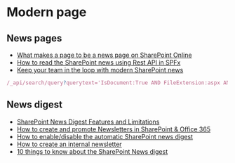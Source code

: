 # Modern page

## News pages

- [What makes a page to be a news page on SharePoint Online](https://www.eliostruyf.com/what-makes-a-page-to-be-a-news-page-on-sharepoint-online/)
- [How to read the SharePoint news using Rest API in SPFx](https://blog.hubfly.com/sharepoint/how-to-read-the-sharepoint-news-using-rest-api-in-spfx)
- [Keep your team in the loop with modern SharePoint news](https://sharegate.com/blog/keep-your-team-in-the-loop-with-modern-sharepoint-news)

```ts
/_api/search/query?querytext='IsDocument:True AND FileExtension:aspx AND PromotedState:2'
```

## News digest

- [SharePoint News Digest Features and Limitations](https://www.enovapoint.com/blog/sharepoint-news-digest-features-and-limitations/)
- [How to create and promote Newsletters in SharePoint & Office 365](https://sharepoint.handsontek.net/2021/07/01/enabledisable-automatic-sharepoint-news-digest/)
- [How to enable/disable the automatic SharePoint news digest](https://sharepoint.handsontek.net/2021/07/01/enabledisable-automatic-sharepoint-news-digest/)
- [How to create an internal newsletter](https://sharepoint.handsontek.net/2018/09/02/create-internal-newsletters-using-sharepoint-news/)
- [10 things to know about the SharePoint News digest](https://mydigitalworkplace.wordpress.com/2019/07/28/10-things-about-sharepoint-news-digest)
